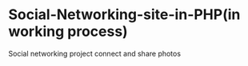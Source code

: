 # Social-Networking-site-in-PHP(in working process)
Social networking project connect and share photos
